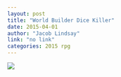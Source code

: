 ```yaml
---
layout: post
title: "World Builder Dice Killer"
date: 2015-04-01
author: "Jacob Lindsay"
link: "no link"
categories: 2015 rpg
---
```

![]({{site.url}}/2015images/WorldBuilderDiceKiller.jpg)
